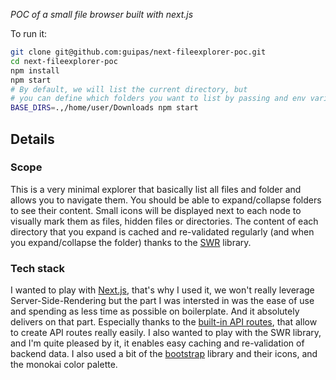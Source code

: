 
*POC of a small file browser built with next.js*

To run it:

```bash
git clone git@github.com:guipas/next-fileexplorer-poc.git
cd next-fileexplorer-poc
npm install
npm start
# By default, we will list the current directory, but
# you can define which folders you want to list by passing and env variable (comma-separated list of paths)
BASE_DIRS=.,/home/user/Downloads npm start
```

## Details

### Scope
This is a very minimal explorer that basically list all files and folder and allows you to navigate them. You should be able to expand/collapse folders to see their content. Small icons will be displayed next to each node to visually mark them as files, hidden files or directories. The content of each directory that you expand is cached and re-validated regularly (and when you expand/collapse the folder) thanks to the [SWR](https://swr.vercel.app/docs/getting-started) library.

### Tech stack
I wanted to play with [Next.js](https://nextjs.org), that's why I used it, we won't really leverage Server-Side-Rendering but the part I was intersted in was the ease of use and spending as less time as possible on boilerplate. And it absolutely delivers on that part. Especially thanks to the [built-in API routes](https://nextjs.org/docs/api-routes/introduction), that allow to create API routes really easily. I also wanted to play with the SWR library, and I'm quite pleased by it, it enables easy caching and re-validation of backend data. I also used a bit of the [bootstrap](https://getbootstrap.com/) library and their icons, and the monokai color palette. 